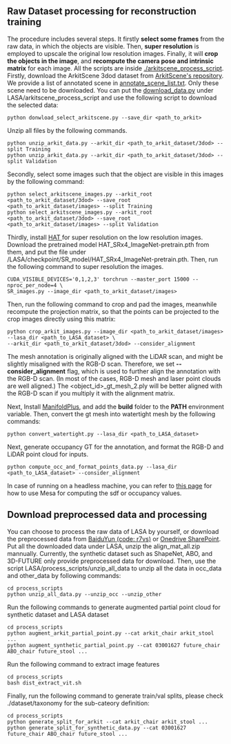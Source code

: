 ## Raw Dataset processing for reconstruction training
The procedure includes several steps. It firstly **select some frames** from the raw data, in which the
objects are visible. Then, **super resolution** is employed to upscale the original low resolution images.
Finally, it will **crop the objects in the image**, and **recompute the camera pose and 
intrinsic matrix** for each image. All the scripts are inside <a href=https://github.com/GAP-LAB-CUHK-SZ/LASA/arkitscene_process_script>./arkitscene_process_script</a>.
<br>
Firstly, download the ArkitScene 3dod dataset from <a href="https://github.com/apple/ARKitScenes">ArkitScene's repository</a>. We provide a list of annotated scene in
<a href=https://github.com/GAP-LAB-CUHK-SZ/LASA/arkitscene_process_script/annotate_scene_list.txt>annotate_scene_list.txt</a>. Only these scene need to be downloaded.
You can put the <a href="https://github.com/apple/ARKitScenes/blob/main/download_data.py">download_data.py</a> under LASA/arkitscene_process_script and use the following script to download the selected data:
```angular2html
python donwload_select_arkitscene.py --save_dir <path_to_arkit>
```

Unzip all files by the following commands.
```angular2html
python unzip_arkit_data.py --arkit_dir <path_to_arkit_dataset/3dod> --split Training
python unzip_arkit_data.py --arkit_dir <path_to_arkit_dataset/3dod> --split Validation
```
Secondly, select some images such that the object are visible in this images by the following command:
```angular2html
python select_arkitscene_images.py --arkit_root <path_to_arkit_dataset/3dod> --save_root <path_to_arkit_dataset/images> --split Training
python select_arkitscene_images.py --arkit_root <path_to_arkit_dataset/3dod> --save_root <path_to_arkit_dataset/images> --split Validation
```
Thirdly, install <a href="https://github.com/XPixelGroup/HAT"> HAT <a/> for super resolution on the low resolution images.
Download the pretrained model HAT_SRx4_ImageNet-pretrain.pth from them, and put the file under /LASA/checkpoint/SR_model/HAT_SRx4_ImageNet-pretrain.pth. 
Then, run the following command to super resolution the images.
```angular2html
CUDA_VISIBLE_DEVICES='0,1,2,3' torchrun --master_port 15000 --nproc_per_node=4 \
SR_images.py --image_dir <path_to_arkit_dataset/images>
```
Then, run the following command to crop and pad the images, meanwhile recompute the projection matrix, so
that the points can be projected to the crop images directly using this matrix:
```angular2html
python crop_arkit_images.py --image_dir <path_to_arkit_dataset/images> --lasa_dir <path_to_LASA_dataset> \
--arkit_dir <path_to_arkit_dataset/3dod> --consider_alignment
```
The mesh annotation is originally aligned with the LiDAR scan, and might be slightly misaligned with the RGB-D scan.
Therefore, we set **--consider_alignment** flag, which is used to further align the annotation with the RGB-D scan. 
(In most of the cases, RGB-D mesh and laser point clouds are well aligned.)
The <object_id>_gt_mesh_2.ply will be better aligned with the RGB-D scan if you multiply it with the alignment matrix.
<br>

Next, Install <a href="https://github.com/hjwdzh/ManifoldPlus">ManifoldPlus</a>, and add the **build** folder to
the **PATH** environment variable. Then, convert the gt mesh into watertight mesh by the following commands:
```angular2html
python convert_watertight.py --lasa_dir <path_to_LASA_dataset>
```


Next, generate occupancy GT for the annotation, and format the RGB-D and LiDAR point cloud for inputs.
```angular2html
python compute_occ_and_format_points_data.py --lasa_dir <path_to_LASA_dataset> --consider_alignment
```
In case of running on a headless machine, you can refer to 
<a href="https://pyrender.readthedocs.io/en/latest/install/index.html?highlight=ssh#getting-pyrender-working-with-osmesa">this page</a> for
how to use Mesa for computing the sdf or occupancy values.

## Download preprocessed data and processing
You can choose to process the raw data of LASA by yourself, or download the preprocessed data from <a href="https://pan.baidu.com/s/1X6k82UNG-1hV_FIthnlwcQ?pwd=r7vs">
BaiduYun (code: r7vs)<a/> or <a href="https://cuhko365.sharepoint.com/:f:/s/CUHKSZ_SSE_GAP-Lab2/EmMw149zXuhNuWzJMVxvF7kBfUEKUkKpYO6apJNw0HSKqA?e=hEMRUh">Onedrive SharePoint<a/>. 
Put all the downloaded data under LASA, unzip the align_mat_all.zip mannually. 
Currently, the synthetic dataset such as ShapeNet, ABO, and 3D-FUTURE only provide preprocessed data for download. 
Then, use the script LASA/process_scripts/unzip_all_data to unzip all the data in occ_data and other_data by following commands:
```angular2html
cd process_scripts
python unzip_all_data.py --unzip_occ --unzip_other
```
Run the following commands to generate augmented partial point cloud for synthetic dataset and LASA dataset
```angular2html
cd process_scripts
python augment_arkit_partial_point.py --cat arkit_chair arkit_stool ...
python augment_synthetic_partial_point.py --cat 03001627 future_chair ABO_chair future_stool ...
```
Run the following command to extract image features
```angular2html
cd process_scripts
bash dist_extract_vit.sh
```
Finally, run the following command to generate train/val splits, please check ./dataset/taxonomy for the sub-cateory definition:
```angular2html
cd process_scripts
python generate_split_for_arkit --cat arkit_chair arkit_stool ...
python generate_split_for_synthetic_data.py --cat 03001627 future_chair ABO_chair future_stool ...